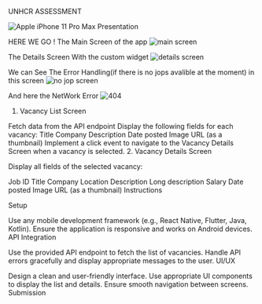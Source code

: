 
UNHCR ASSESSMENT


![Apple iPhone 11 Pro Max Presentation](https://github.com/user-attachments/assets/d3492f97-54fc-4ca4-85db-5adfe15c431b)

HERE WE GO ! 
The Main Screen of the app
![main screen](https://github.com/user-attachments/assets/e33c4f5e-b394-49ac-a73d-8d98dad4bba6)


The Details Screen With the custom widget
![details screen](https://github.com/user-attachments/assets/cbdf8218-9ea4-4caa-82ee-29e5b2123802)

We can See The Error Handling(if there is no jops avalible at the moment) in this screen
 ![no jop screen](https://github.com/user-attachments/assets/97560ec9-f729-4a5f-b82e-0b4656a513f7)
 
And here the NetWork Error 
![404](https://github.com/user-attachments/assets/74a50003-30dc-4542-ae00-c20ec4e9a27e)


1. Vacancy List Screen

Fetch data from the API endpoint
Display the following fields for each vacancy:
Title
Company
Description
Date posted
Image URL (as a thumbnail)
Implement a click event to navigate to the Vacancy Details Screen when a vacancy is selected.
2. Vacancy Details Screen

Display all fields of the selected vacancy:

Job ID
Title
Company
Location
Description
Long description
Salary
Date posted
Image URL (as a thumbnail)
Instructions

Setup

Use any mobile development framework (e.g., React Native, Flutter, Java, Kotlin).
Ensure the application is responsive and works on Android devices.
API Integration

Use the provided API endpoint to fetch the list of vacancies.
Handle API errors gracefully and display appropriate messages to the user.
UI/UX

Design a clean and user-friendly interface.
Use appropriate UI components to display the list and details.
Ensure smooth navigation between screens.
Submission


